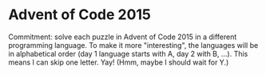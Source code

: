 Advent of Code 2015
===================

Commitment: solve each puzzle in Advent of Code 2015 in a different programming language. To make it more "interesting", the languages will be in alphabetical order (day 1 language starts with A, day 2 with B, ...). This means I can skip one letter. Yay! (Hmm, maybe I should wait for Y.)
